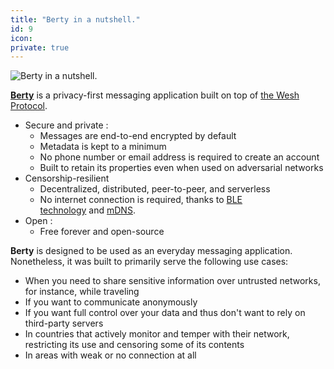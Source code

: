 ```yaml
---
title: "Berty in a nutshell."
id: 9
icon: 
private: true
---
```


![Berty in a nutshell.](animation--1_berty_animation_white_bg.gif)

**[Berty](https://berty.tech/)** is a privacy-first messaging application built on top of [the Wesh Protocol](https://berty.tech/docs/protocol/).

- Secure and private :
    - Messages are end-to-end encrypted by default
    - Metadata is kept to a minimum
    - No phone number or email address is required to create an account
    - Built to retain its properties even when used on adversarial networks
- Censorship-resilient
    - Decentralized, distributed, peer-to-peer, and serverless
    - No internet connection is required, thanks to [BLE technology](https://en.wikipedia.org/wiki/Bluetooth_Low_Energy) and [mDNS](https://en.wikipedia.org/wiki/Multicast_DNS).
- Open :
    - Free forever and open-source

**Berty** is designed to be used as an everyday messaging application. Nonetheless, it was built to primarily serve the following use cases:

- When you need to share sensitive information over untrusted networks, for instance, while traveling
- If you want to communicate anonymously
- If you want full control over your data and thus don't want to rely on third-party servers
- In countries that actively monitor and temper with their network, restricting its use and censoring some of its contents
- In areas with weak or no connection at all